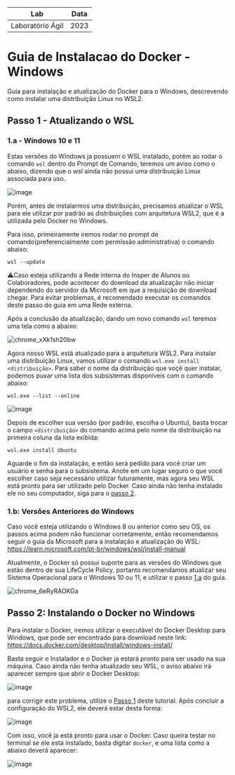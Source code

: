 | **Lab**         |     **Data**   |
|  :----:     |  :----:    |
| Laboratório Ágil     | 2023       |

Guia de Instalacao do Docker - Windows
===
Guia para instalação e atualização do Docker para o Windows, descrevendo como instalar uma distribuição Linux no WSL2.

## Passo 1 - Atualizando o WSL

### 1.a - Windows 10 e 11
Estas versões do Windows ja possuem o WSL instalado, porém ao rodar o comando ``wsl`` dentro do Prompt de Comando, teremos um aviso como o abaixo, dizendo que o wsl ainda não possui uma distribuição Linux associada para uso.

![image](https://user-images.githubusercontent.com/18387737/225308152-447da342-ebff-44e1-8bf8-f1034586c099.png)

Porém, antes de instalarmos uma distribuição, precisamos atualizar o WSL para ele utilizar por padrão as distribuições com arquitetura WSL2, que é a utilizada pelo Docker no Windows.

Para isso, primeiramente iremos rodar no prompt de comando(preferencialmente com permissão administrativa) o comando abaixo:

```
wsl --update
```
⚠️Caso esteja utilizando a Rede interna do Insper de Alunos ou Colaboradores, pode acontecer do download da atualização não iniciar dependendo do servidor da Microsoft em que a requisição de download chegar. Para evitar problemas, é recomendado executar os comandos deste passo do guia em uma Rede externa.

Após a conclusão da atualização, dando um novo comando ``wsl`` teremos uma tela como a abaixo:

![chrome_xXk1sh20bw](https://user-images.githubusercontent.com/18387737/225321510-0360b75e-9ae0-4ff8-98db-959e6da804dd.png)

Agora nosso WSL está atualizado para a arquitetura WSL2. Para instalar uma distribuição Linux, vamos utilizar o comando ``wsl.exe install <distribuição>``. Para saber o nome da distribuição que voçê quer instalar, podemos puxar uma lista dos subsistemas disponíveis com o comando abaixo:
````
wsl.exe --list --online
````
![image](https://user-images.githubusercontent.com/18387737/225322426-c473659e-8182-4f12-bf8e-8e95fdad961b.png)

Depois de escolher sua versão (por padrão, escolha o Ubuntu), basta trocar o campo ``<distribuição>`` do comando acima pelo nome da distribuição na primeira coluna da lista exibida:
````
wsl.exe install Ubuntu
````

Aguarde o fim da instalação, e então será pedido para você criar um usuário e senha para o subsistema. Anote em um lugar seguro o que você escolher caso seja necessário utilizar futuramente, mas agora seu WSL está pronto para ser utilizado pelo Docker. Caso ainda não tenha instalado ele no seu computador, siga para o [passo 2](#passo-2-instalando-o-docker-no-windows).

### 1.b: Versões Anteriores do Windows
Caso você esteja utilizando o Windows 8 ou anterior como seu OS, os passos acima podem não funcionar corretamente, então recomendamos seguir o guia da Microsoft para a instalação e atualização do WSL: https://learn.microsoft.com/pt-br/windows/wsl/install-manual

Atualmente, o Docker só possui suporte para as versões do Windows que estão dentro de sua LifeCycle Policy, portanto recomendamos atualizar seu Sistema Operacional para o Windows 10 ou 11, e utilizar o passo [1.a](#1a---windows-10-e-11) do guia.

![chrome_6eRyRAOKGa](https://user-images.githubusercontent.com/18387737/225332421-c1f52e9e-236b-45b8-a284-3f4cf7baf576.png)

## Passo 2: Instalando o Docker no Windows

Para instalar o Docker, iremos utilizar o executável do Docker Desktop para Windows, que pode ser encontrado para download neste link: https://docs.docker.com/desktop/install/windows-install/

Basta seguir o Instalador e o Docker ja estará pronto para ser usado na sua máquina. Caso ainda não tenha atualizado seu WSL, o aviso abaixo irá aparecer sempre que abrir o Docker Desktop:

![image](https://user-images.githubusercontent.com/18387737/225328678-ab7325f8-e196-44a6-bbd3-b3bdfec3f3ca.png)

para corrigir este problema, utilize o [Passo 1](#passo-1---atualizando-o-wsl) deste tutorial. Após concluir a configuração do WSL2, ele deverá estar desta forma:

![image](https://user-images.githubusercontent.com/18387737/225329477-e9052219-3df3-4ec3-905e-054c37802724.png)

Com isso, você ja está pronto para usar o Docker. Caso queira testar no terminal se ele está instalado, basta digitar ``docker``, e uma lista como a abaixo deverá aparecer:

![image](https://user-images.githubusercontent.com/18387737/225329924-75af2ded-cd49-4244-86b7-610d93aae373.png)

